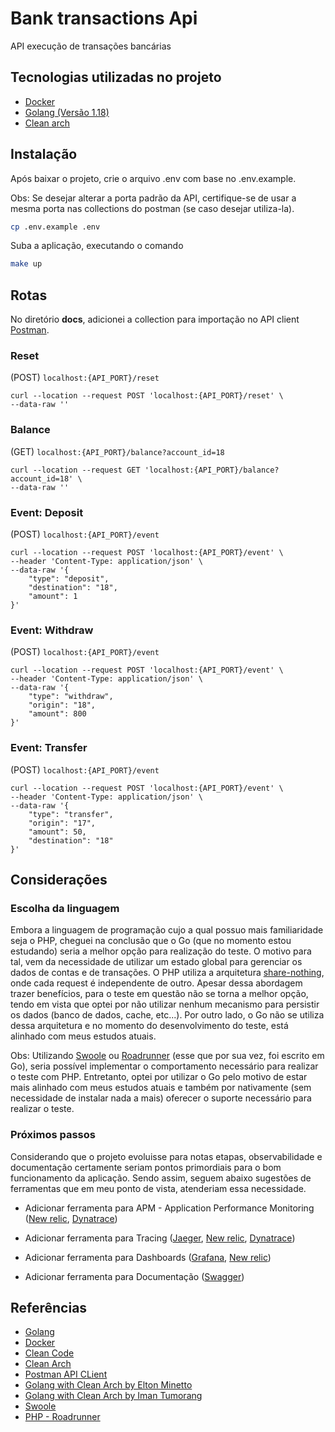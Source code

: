 # Bank transactions Api

API execução de transações bancárias

## Tecnologias utilizadas no projeto

- [Docker](https://www.docker.com/)
- [Golang (Versão 1.18)](https://www.php.net/)
- [Clean arch](https://blog.cleancoder.com/uncle-bob/2012/08/13/the-clean-architecture.html)

## Instalação

Após baixar o projeto, crie o arquivo .env com base no .env.example. 

Obs: Se desejar alterar a porta padrão da API, certifique-se de usar a mesma porta nas collections do postman (se caso desejar utiliza-la).

```bash
cp .env.example .env
```

Suba a aplicação, executando o comando

```bash
make up
```

## Rotas

No diretório **docs**, adicionei a collection para importação no API client [Postman](https://github.com/WenLopes/transaction-api/blob/master/docs/Postman%20-%20Transaction%20API.json).

### Reset
(POST) ```localhost:{API_PORT}/reset```

```
curl --location --request POST 'localhost:{API_PORT}/reset' \
--data-raw ''
```

### Balance
(GET) ```localhost:{API_PORT}/balance?account_id=18```

```
curl --location --request GET 'localhost:{API_PORT}/balance?account_id=18' \
--data-raw ''
```

### Event: Deposit
(POST) ```localhost:{API_PORT}/event```

```
curl --location --request POST 'localhost:{API_PORT}/event' \
--header 'Content-Type: application/json' \
--data-raw '{
    "type": "deposit",
    "destination": "18",
    "amount": 1
}'
```

### Event: Withdraw
(POST) ```localhost:{API_PORT}/event```

```
curl --location --request POST 'localhost:{API_PORT}/event' \
--header 'Content-Type: application/json' \
--data-raw '{
    "type": "withdraw",
    "origin": "18",
    "amount": 800
}'
```

### Event: Transfer
(POST) ```localhost:{API_PORT}/event```

```
curl --location --request POST 'localhost:{API_PORT}/event' \
--header 'Content-Type: application/json' \
--data-raw '{
    "type": "transfer",
    "origin": "17",
    "amount": 50,
    "destination": "18"
}'
```

## Considerações
### Escolha da linguagem
Embora a linguagem de programação cujo a qual possuo mais familiaridade seja o PHP, cheguei na conclusão que o Go (que no momento estou estudando) seria a melhor opção para realização do teste. O motivo para tal, vem da necessidade de utilizar um estado global para gerenciar os dados de contas e de transações.
O PHP utiliza a arquitetura [share-nothing](https://tideways.com/profiler/blog/php-shared-nothing-architecture-the-benefits-and-downsides), onde cada request é independente de outro. Apesar dessa abordagem trazer benefícios, para o teste em questão não se torna a melhor opção, tendo em vista que optei por não utilizar nenhum mecanismo para persistir os dados (banco de dados, cache, etc...). Por outro lado, o Go não se utiliza dessa arquitetura e no momento do desenvolvimento do teste, está alinhado com meus estudos atuais.

Obs: Utilizando [Swoole](https://www.swoole.com/) ou [Roadrunner](https://roadrunner.dev/) (esse que por sua vez, foi escrito em Go), seria possível implementar o comportamento necessário para realizar o teste com PHP. Entretanto, optei por utilizar o Go pelo motivo de estar mais alinhado com meus estudos atuais e também por nativamente (sem necessidade de instalar nada a mais) oferecer o suporte necessário para realizar o teste.

### Próximos passos
Considerando que o projeto evoluisse para notas etapas, observabilidade e documentação certamente seriam pontos primordiais para o bom funcionamento da aplicação. Sendo assim, seguem abaixo sugestões de ferramentas que em meu ponto de vista, atenderiam essa necessidade.

- Adicionar ferramenta para APM - Application Performance Monitoring ([New relic](https://newrelic.com/), [Dynatrace](https://www.dynatrace.com/platform/application-performance-monitoring/))

- Adicionar ferramenta para Tracing ([Jaeger](https://www.jaegertracing.io/), [New relic](https://newrelic.com/), [Dynatrace](https://www.dynatrace.com/platform/application-performance-monitoring/))

- Adicionar ferramenta para Dashboards ([Grafana](https://grafana.com/), [New relic](https://newrelic.com/))

- Adicionar ferramenta para Documentação ([Swagger](https://swagger.io/))

## Referências

* [Golang](https://laravel.com/docs/8.x/releases)
* [Docker](https://www.docker.com/)
* [Clean Code](https://github.com/jupeter/clean-code-php)
* [Clean Arch](https://blog.cleancoder.com/uncle-bob/2012/08/13/the-clean-architecture.html)
* [Postman API CLient](https://www.postman.com/)
* [Golang with Clean Arch by Elton Minetto](https://eminetto.medium.com/clean-architecture-using-golang-b63587aa5e3f)
* [Golang with Clean Arch by Iman Tumorang](https://github.com/bxcodec/go-clean-arch)
* [Swoole](https://www.swoole.com/)
* [PHP - Roadrunner](https://roadrunner.dev/)